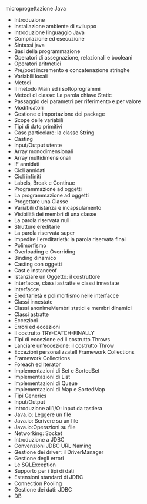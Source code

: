 microprogettazione Java

* Introduzione
* Installazione ambiente di sviluppo 
* Introduzione linguaggio Java
* Compilazione ed esecuzione
* Sintassi java
* Basi della programmazione
* Operatori di assegnazione, relazionali e booleani
* Operatori aritmetici
* Pre/post incremento e concatenazione stringhe
* Variabili locali
* Metodi
* Il metodo Main ed i sottoprogrammi
* Metodi di classe: La parola chiave Static
* Passaggio dei parametri per riferimento e per valore
* Modificatori
* Gestione e importazione dei package
* Scope delle variabili
* Tipi di dato primitivi
* Caso particolare: la classe String
* Casting
* Input/Output utente
* Array monodimensionali
* Array multidimensionali
* IF annidati
* Cicli annidati
* Cicli infiniti
* Labels, Break e Continue
* Programmazione ad oggetti
* La programmazione ad oggetti
* Progettare una Classe
* Variabili d’istanza e incapsulamento
* Visibilità dei membri di una classe
* La parola riservata null
* Strutture ereditarie
* La parola riservata super
* Impedire l'ereditarietà: la parola riservata final
* Polimorfismo
* Overloading e Overriding
* Binding dinamico
* Casting con oggetti
* Cast e instanceof
* Istanziare un Oggetto: il costruttore
* Interfacce, classi astratte e classi innestate
* Interfacce
* Ereditarietà e polimorfismo nelle interfacce
* Classi innestate
* Classi anonimeMembri statici e membri dinamici
* Classi astratte
* Eccezioni
* Errori ed eccezioni
* Il costrutto TRY-CATCH-FINALLY
* Tipi di eccezione ed il costrutto Throws
* Lanciare un’eccezione: il costrutto Throw
* Eccezioni personalizzateIl Framework Collections
* Framework Collections
* Foreach ed Iterator
* Implementazioni di Set e SortedSet
* Implementazioni di List
* Implementazioni di Queue
* Implementazioni di Map e SortedMap
* Tipi Generics
* Input/Output
* Introduzione all’I/O: input da tastiera
* Java.io: Leggere un file
* Java.io: Scrivere su un file
* Java.io:Operazioni su file
* Networking: Socket
* Introduzione a JDBC
* Convenzioni JDBC URL Naming
* Gestione dei driver: il DriverManager
* Gestione degli errori
* Le SQLException
* Supporto per i tipi di dati
* Estensioni standard di JDBC
* Connection Pooling
* Gestione dei dati: JDBC
* DB
